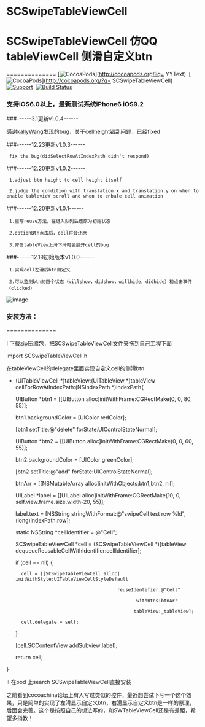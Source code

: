 # SCSwipeTableViewCell

# SCSwipeTableViewCell  仿QQ tableViewCell 侧滑自定义btn
==============
[![CocoaPods](http://img.shields.io/cocoapods/v/SCSwipeTableViewCell.svg?style=flat)](http://cocoapods.org/?q= YYText)&nbsp;
[![CocoaPods](http://img.shields.io/cocoapods/p/SCSwipeTableViewCell.svg?style=flat)](http://cocoapods.org/?q= SCSwipeTableViewCell)&nbsp;
[![Support](https://img.shields.io/badge/support-iOS%206%2B%20-blue.svg?style=flat)](https://www.apple.com/nl/ios/)&nbsp;
[![Build Status](https://travis-ci.org/MonkeyS914/SCSwipeTableViewCell.svg?branch=master)](https://travis-ci.org/MonkeyS914/SCSwipeTableViewCell)

### 支持iOS6.0以上，最新测试系统iPhone6 iOS9.2

###------3.1更新v1.0.4------

感谢[kallyWang](https://github.com/kallyWang)发现的bug，关于cellheight错乱问题，已经fixed

###------12.23更新v1.0.3------

     fix the bug(didSelectRowAtIndexPath didn't respond)

###------12.20更新v1.0.2------

     1.adjust btn height to cell height itself

     2.judge the condition with translation.x and translation.y on when to enable tablevieW scroll and when to enbale cell animation

###------12.20更新v1.0.1------

     1.重写reuse方法，在进入队列后还原为初始状态

     2.optionBtn点击后，cell将会还原

     3.修复tableView上滑下滑时会展开cell的bug

###------12.19初始版本v1.0.0------

     1.实现cell左滑后btn自定义

     2.可以监测btn的四个状态（willshow，didshow，willhide，didhide）和点击事件（clicked）


![image](https://raw.githubusercontent.com/MonkeyS914/SCSwipeTableViewCell/master/screenshort/1234.gif?2)

### 安装方法：
==============

I 下载zip压缩包，把SCSwipeTableViewCell文件夹拖到自己工程下面 

import SCSwipeTableViewCell.h 

在tableViewCell的delegate里面实现自定义cell的侧滑btn

- (UITableViewCell *)tableView:(UITableView *)tableView cellForRowAtIndexPath:(NSIndexPath *)indexPath{

    UIButton *btn1 = [[UIButton alloc]initWithFrame:CGRectMake(0, 0, 80, 55)];
    
    btn1.backgroundColor = [UIColor redColor];
    
    [btn1 setTitle:@"delete" forState:UIControlStateNormal];
    
    UIButton *btn2 = [[UIButton alloc]initWithFrame:CGRectMake(0, 0, 60, 55)];
    
    btn2.backgroundColor = [UIColor greenColor];
    
    [btn2 setTitle:@"add" forState:UIControlStateNormal];
    
    btnArr = [[NSMutableArray alloc]initWithObjects:btn1,btn2, nil];
    
    
    UILabel *label = [[UILabel alloc]initWithFrame:CGRectMake(10, 0, self.view.frame.size.width-20, 55)];
    
    label.text = [NSString stringWithFormat:@"swipeCell test row %ld",(long)indexPath.row];
    
    
    static NSString *cellIdentifier = @"Cell";
    
    SCSwipeTableViewCell *cell = (SCSwipeTableViewCell *)[tableView dequeueReusableCellWithIdentifier:cellIdentifier];
    
    if (cell == nil) {
    
        cell = [[SCSwipeTableViewCell alloc] initWithStyle:UITableViewCellStyleDefault
        
                                           reuseIdentifier:@"Cell"
                                           
                                                  withBtns:btnArr
                                                  
                                                 tableView:_tableView];
                                                 
        cell.delegate = self;
        
    }
    
    
    [cell.SCContentView addSubview:label];
    
    return cell;
    
} 


II 在pod 上search SCSwipeTableViewCell直接安装

之前看到cocoachina论坛上有人写过类似的控件，最近想尝试下写一个这个效果，只是简单的实现了左滑显示自定义btn，右滑显示自定义btn是一样的原理，后面会完善。这个是按照自己的想法写的，和SWTableViewCell还是有差距，希望多指教！


